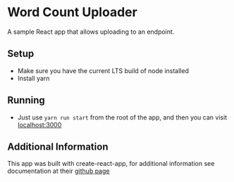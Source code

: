 # Word Count Uploader
A sample React app that allows uploading to an endpoint.

## Setup
- Make sure you have the current LTS build of node installed
- Install yarn

## Running
- Just use `yarn run start` from the root of the app, and then you can visit [localhost:3000](http://localhost:3000)


## Additional Information
This app was built with create-react-app, for additional information see documentation at their [github page](https://github.com/facebook/create-react-app)
